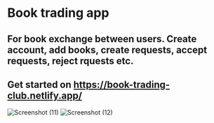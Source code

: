 # Book trading app
## For book exchange between users. Create account, add books, create requests, accept requests, reject rquests etc.
## Get started on https://book-trading-club.netlify.app/
![Screenshot (11)](https://github.com/Sirvinlex/book-trading-club-app/assets/86681535/e51d975c-5c54-4a29-aeb6-c612367c95e1)
![Screenshot (12)](https://github.com/Sirvinlex/book-trading-club-app/assets/86681535/fabb22d3-14da-42e6-85e0-a984e898380b)
